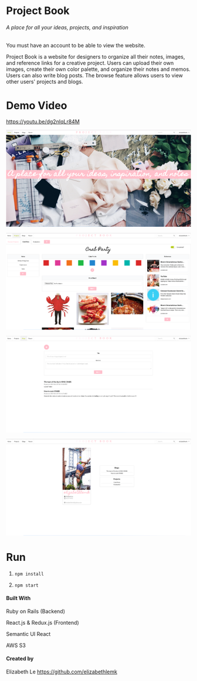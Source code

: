 # Project Book

###### A place for all your ideas, projects, and inspiration

You must have an account to be able to view the website.

Project Book is a website for designers to organize all their notes, images, and reference links for a creative project. 
Users can upload their own images, create their own color palette, and organize their notes and memos.
Users can also write blog posts.
The browse feature allows users to view other users' projects and blogs.


Demo Video
======

https://youtu.be/dg2nIqLr84M


 ![alt text](https://github.com/elizabethlemk/project-book-front/blob/master/public/Screen%20Shot%202019-04-10%20at%203.13.16%20PM.png?raw=true)

![alt text](https://github.com/elizabethlemk/project-book-front/blob/master/public/Screen%20Shot%202019-04-10%20at%203.13.28%20PM.png?raw=true)
 
 ![alt text](https://github.com/elizabethlemk/project-book-front/blob/master/public/Screen%20Shot%202019-04-10%20at%203.14.38%20PM.png?raw=true)
 
 
  ![alt text](https://github.com/elizabethlemk/project-book-front/blob/master/public/Screen%20Shot%202019-04-10%20at%203.14.53%20PM.png?raw=true)

Run
======

1. ```npm install```


2. ```npm start ```

#### Built With 
Ruby on Rails (Backend)

React.js & Redux.js (Frontend)

Semantic UI React

AWS S3 

#### Created by 
Elizabeth Le
https://github.com/elizabethlemk
